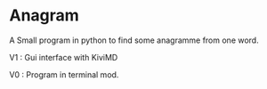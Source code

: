 # Anagram
A Small program in python to find some anagramme from one word.


V1 : Gui interface with KiviMD
    
V0 : Program in terminal mod.
